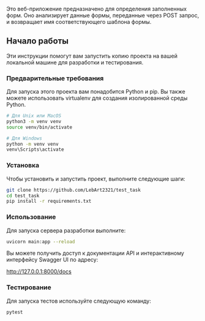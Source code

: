 Это веб-приложение предназначено для определения заполненных форм. Оно анализирует данные формы, переданные через POST запрос, и возвращает имя соответствующего шаблона формы.

## Начало работы

Эти инструкции помогут вам запустить копию проекта на вашей локальной машине для разработки и тестирования.

### Предварительные требования

Для запуска этого проекта вам понадобится Python и pip. Вы также можете использовать virtualenv для создания изолированной среды Python.

```bash
# Для Unix или MacOS
python3 -m venv venv
source venv/bin/activate

# Для Windows
python -m venv venv
venv\Scripts\activate    
```

### Установка

Чтобы установить и запустить проект, выполните следующие шаги:

```bash
git clone https://github.com/LebArt2321/test_task
cd test_task
pip install -r requirements.txt
```

### Использование
Для запуска сервера разработки выполните:

```bash
uvicorn main:app --reload
```

Вы можете получить доступ к документации API и интерактивному интерфейсу Swagger UI по адресу:

http://127.0.0.1:8000/docs

### Тестирование
Для запуска тестов используйте следующую команду:

```bash
pytest
```
